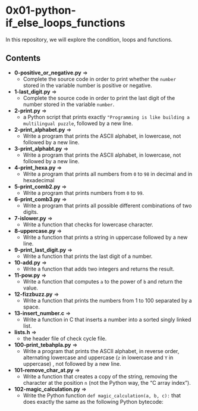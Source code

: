 # 0x01-python-if_else_loops_functions
In this repository, we will explore the condition, loops and functions.

## Contents
- **0-positive_or_negative.py** =>
    -  Complete the source code in order to print whether the `number` stored in the variable number is positive or negative.
- **1-last_digit.py** => 
    - Complete the source code in order to print the last digit of the number stored in the variable `number`.
- **2-print.py** =>
    -  a Python script that prints exactly `"Programming is like building a multilingual puzzle`, followed by a new line.
- **2-print_alphabet.py** =>
    - Write a program that prints the ASCII alphabet, in lowercase, not followed by a new line.
- **3-print_alphabt.py** => 
    - Write a program that prints the ASCII alphabet, in lowercase, not followed by a new line.
- **4-print_hexa.py** => 
    - Write a program that prints all numbers from `0` to `98` in decimal and in hexadecimal
- **5-print_comb2.py** => 
    - Write a program that prints numbers from `0` to `99`.
- **6-print_comb3.py** =>     
    - Write a program that prints all possible different combinations of two digits.
- **7-islower.py** =>  
    - Write a function that checks for lowercase character.
- **8-uppercase.py** => 
    - Write a function that prints a string in uppercase followed by a new line.
- **9-print_last_digit.py** => 
    - Write a function that prints the last digit of a number.
- **10-add.py** => 
    - Write a function that adds two integers and returns the result.
- **11-pow.py** => 
    - Write a function that computes `a` to the power of `b` and return the value.
- **12-fizzbuzz.py** => 
    - Write a function that prints the numbers from 1 to 100 separated by a space.
- **13-insert_number.c** =>
    -  Write a function in C that inserts a number into a sorted singly linked list.
- **lists.h** =>
    - the header file of check cycle file.
- **100-print_tebahpla.py** => 
    - Write a program that prints the ASCII alphabet, in reverse order, alternating lowercase and uppercase (`z` in lowercase and `Y` in uppercase) , not followed by a new line.
- **101-remove_char_at.py** => 
    - Write a function that creates a copy of the string, removing the character at the position `n` (not the Python way, the “C array index”).
- **102-magic_calculation.py** => 
    - Write the Python function `def magic_calculation(a, b, c):` that does exactly the same as the following Python bytecode: